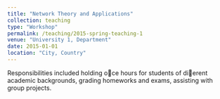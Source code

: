```yaml
---
title: "Network Theory and Applications"
collection: teaching
type: "Workshop"
permalink: /teaching/2015-spring-teaching-1
venue: "University 1, Department"
date: 2015-01-01
location: "City, Country"
---
```


Responsibilities included holding oce hours for students of dierent academic backgrounds, grading
homeworks and exams, assisting with group projects.
